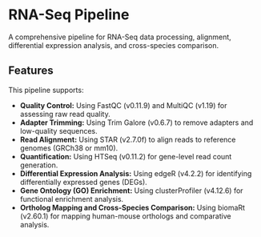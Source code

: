 # RNA-Seq Pipeline
A comprehensive pipeline for RNA-Seq data processing, alignment, differential expression analysis, and cross-species comparison.

## Features
This pipeline supports:
- **Quality Control:** Using FastQC (v0.11.9) and MultiQC (v1.19) for assessing raw read quality.
- **Adapter Trimming:** Using Trim Galore (v0.6.7) to remove adapters and low-quality sequences.
- **Read Alignment:** Using STAR (v2.7.0f) to align reads to reference genomes (GRCh38 or mm10).
- **Quantification:** Using HTSeq (v0.11.2) for gene-level read count generation.
- **Differential Expression Analysis:** Using edgeR (v4.2.2) for identifying differentially expressed genes (DEGs).
- **Gene Ontology (GO) Enrichment:** Using clusterProfiler (v4.12.6) for functional enrichment analysis.
- **Ortholog Mapping and Cross-Species Comparison:** Using biomaRt (v2.60.1) for mapping human-mouse orthologs and comparative analysis.

